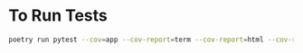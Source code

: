 # To Run Tests

```bash
poetry run pytest --cov=app --cov-report=term --cov-report=html --cov-report=xml
```